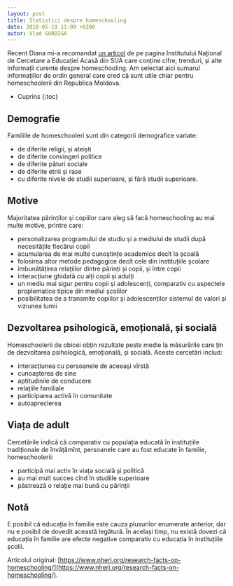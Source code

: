 ```yaml
---
layout: post
title: Statistici despre homeschooling
date: 2018-05-19 11:09 +0300
autor: Vlad GURDIGA
---
```

Recent Diana mi-a recomandat [un
articol](https://www.nheri.org/research-facts-on-homeschooling/) de pe pagina
Institutului Național de Cercetare a Educației Acasă din SUA care conține cifre,
trenduri, și alte informații curente despre homeschooling. Am selectat aici
sumarul informațiilor  de ordin general care cred că sunt utile chiar pentru
homeschoolerii din Republica Moldova.

* Cuprins
{:toc}

## Demografie

Familiile de homeschooleri sunt din categorii demografice variate:
* de diferite religii, și ateiști
* de diferite convingeri politice
* de diferite pături sociale
* de diferite etnii și rase
* cu diferite nivele de studii superioare, și fără studii superioare.

## Motive

Majoritatea părinților și copiilor care aleg să facă homeschooling au mai multe
motive, printre care:

* personalizarea programului de studiu și a mediului de studii după necesitățile
fiecărui copil
* acumularea de mai multe cunoștințe academice decît la școală
* folosirea altor metode pedagogice decît cele din instituțiile școlare
* îmbunătățirea relațiilor dintre părinți și copii, și între copii
* interacțiune ghidată cu alți copii și adulți
* un mediu mai sigur pentru copii și adolescenți, comparativ cu aspectele
proplematice tipice din mediul școlilor
* posibilitatea de a transmite copiilor și adolescenților sistemul de valori și
viziunea lumii

## Dezvoltarea psihologică, emoțională, și socială

Homeschoolerii de obicei obțin rezultate peste medie la măsurările care țin de
dezvoltarea psihologică, emoțională, și socială. Aceste cercetări includ:

* interacțiunea cu persoanele de aceeași vîrstă
* cunoașterea de sine
* aptitudinile de conducere
* relațiile familiale
* participarea activă în comunitate
* autoaprecierea

## Viața de adult

Cercetările indică că comparativ cu populația educată în instituțiile
tradiționale de învățămînt, persoanele care au fost educate în familie,
homeschoolerii:

* participă mai activ în viața socială și politică
* au mai mult succes cînd în studiile superioare
* păstrează o relație mai bună cu părinții

## Notă

E posibil că educația în familie este cauza plusurilor enumerate anterior, dar
nu e posibil de dovedit această legătură. În același timp, nu există dovezi că
educația în familie are efecte negative comparativ cu educația în instituțiile
școlii.

Articolul original:
[https://www.nheri.org/research-facts-on-homeschooling/](https://www.nheri.org/research-facts-on-homeschooling/).
